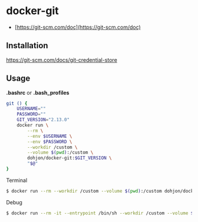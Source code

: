 # docker-git

- [https://git-scm.com/doc](https://git-scm.com/doc)

## Installation
https://git-scm.com/docs/git-credential-store


## Usage

**.bashrc** or **.bash_profiles**
```bash
git () {
    USERNAME=""
    PASSWORD=""
    GIT_VERSION="2.13.0"
    docker run \
        --rm \
        --env $USERNAME \
        --env $PASSWORD \
        --workdir /custom \
        --volume $(pwd):/custom \
        dohjon/docker-git:$GIT_VERSION \
        "$@"
}
```

Terminal
```bash
$ docker run --rm --workdir /custom --volume $(pwd):/custom dohjon/docker-git:2.13.0
```

Debug
```bash
$ docker run --rm -it --entrypoint /bin/sh --workdir /custom --volume $(pwd):/custom dohjon/docker-git:2.13.0
```